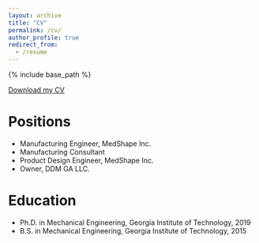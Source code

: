 ```yaml
---
layout: archive
title: "CV"
permalink: /cv/
author_profile: true
redirect_from:
  - /resume
---
```


{% include base_path %}

[Download my CV](https://luyf1991.github.io/files/Yanfei_Lu_Resume_Forbes.pdf)

Positions
======
* Manufacturing Engineer, MedShape Inc.
* Manufacturing Consultant
* Product Design Engineer, MedShape Inc.
* Owner, DDM GA LLC.

Education
======
* Ph.D. in Mechanical Engineering, Georgia Institute of Technology, 2019 
* B.S. in Mechanical Engineering, Georgia Institute of Technology, 2015




<!---
<Work experience>
======
* Summer 2015: Research Assistant
  * Github University
  * Duties included: Tagging issues
  * Supervisor: Professor Git


  
Skills
======
* Skill 1
* Skill 2
  * Sub-skill 2.1
  * Sub-skill 2.2
  * Sub-skill 2.3
* Skill 3

Publications
======
  <ul>{% for post in site.publications %}
    {% include archive-single-cv.html %}
  {% endfor %}</ul>
  
Talks
======
  <ul>{% for post in site.talks %}
    {% include archive-single-talk-cv.html %}
  {% endfor %}</ul>
  
Teaching
======
  <ul>{% for post in site.teaching %}
    {% include archive-single-cv.html %}
  {% endfor %}</ul>
  
Service and leadership
======
* Currently signed in to 43 different slack teams
-->
